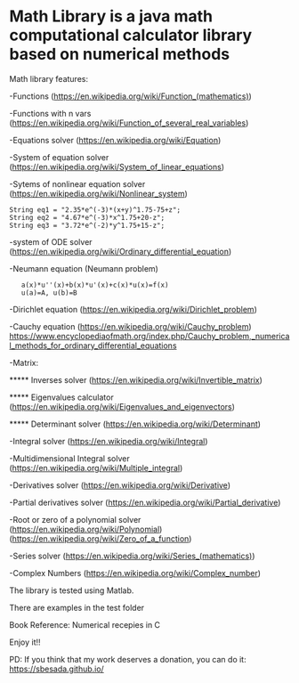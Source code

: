 # Math Library is a java math computational calculator library based on numerical methods

Math library features:

-Functions (https://en.wikipedia.org/wiki/Function_(mathematics))

-Functions with n vars (https://en.wikipedia.org/wiki/Function_of_several_real_variables)

-Equations solver (https://en.wikipedia.org/wiki/Equation)

-System of equation solver (https://en.wikipedia.org/wiki/System_of_linear_equations)

-Sytems of nonlinear equation solver (https://en.wikipedia.org/wiki/Nonlinear_system)

	String eq1 = "2.35*e^(-3)*(x+y)^1.75-75+z";
	String eq2 = "4.67*e^(-3)*x^1.75+20-z";
	String eq3 = "3.72*e^(-2)*y^1.75+15-z";

-system of ODE solver (https://en.wikipedia.org/wiki/Ordinary_differential_equation)

-Neumann equation (Neumann problem)
      
       a(x)*u''(x)+b(x)*u'(x)+c(x)*u(x)=f(x)
       u(a)=A, u(b)=B

-Dirichlet equation (https://en.wikipedia.org/wiki/Dirichlet_problem)

-Cauchy equation (https://en.wikipedia.org/wiki/Cauchy_problem) https://www.encyclopediaofmath.org/index.php/Cauchy_problem,_numerical_methods_for_ordinary_differential_equations

-Matrix: 

   ***** Inverses solver (https://en.wikipedia.org/wiki/Invertible_matrix)

   ***** Eigenvalues calculator (https://en.wikipedia.org/wiki/Eigenvalues_and_eigenvectors)

   ***** Determinant solver (https://en.wikipedia.org/wiki/Determinant)

-Integral solver (https://en.wikipedia.org/wiki/Integral)

-Multidimensional Integral solver (https://en.wikipedia.org/wiki/Multiple_integral)

-Derivatives solver (https://en.wikipedia.org/wiki/Derivative)

-Partial derivatives solver (https://en.wikipedia.org/wiki/Partial_derivative)

-Root or zero of a polynomial solver (https://en.wikipedia.org/wiki/Polynomial) (https://en.wikipedia.org/wiki/Zero_of_a_function)

-Series solver (https://en.wikipedia.org/wiki/Series_(mathematics))

-Complex Numbers (https://en.wikipedia.org/wiki/Complex_number)


The library is tested using Matlab.

There are examples in the test folder

Book Reference: Numerical recepies in C

Enjoy it!!

PD: If you think that my work deserves a donation, you can do it: https://sbesada.github.io/
